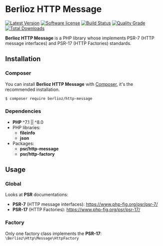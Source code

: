 # Berlioz HTTP Message

[![Latest Version](https://img.shields.io/packagist/v/berlioz/http-message.svg?style=flat-square)](https://github.com/BerliozFramework/HttpMessage/releases)
[![Software license](https://img.shields.io/github/license/BerliozFramework/HttpMessage.svg?style=flat-square)](https://github.com/BerliozFramework/HttpMessage/blob/master/LICENSE)
[![Build Status](https://img.shields.io/travis/com/BerliozFramework/HttpMessage/master.svg?style=flat-square)](https://travis-ci.com/BerliozFramework/HttpMessage)
[![Quality Grade](https://img.shields.io/codacy/grade/3175956ccec64633be9a057cf549faf2/master.svg?style=flat-square)](https://www.codacy.com/manual/BerliozFramework/HttpMessage)
[![Total Downloads](https://img.shields.io/packagist/dt/berlioz/http-message.svg?style=flat-square)](https://packagist.org/packages/berlioz/http-message)

**Berlioz HTTP Message** is a PHP library whose implements PSR-7 (HTTP message interfaces) and PSR-17 (HTTP Factories) standards.

## Installation

### Composer

You can install **Berlioz HTTP Message** with [Composer](https://getcomposer.org/), it's the recommended installation.

```bash
$ composer require berlioz/http-message
```

### Dependencies

- **PHP** ^7.1 || ^8.0
- PHP libraries:
  - **fileinfo**
  - **json**
- Packages:
  - **psr/http-message**
  - **psr/http-factory**

## Usage

### Global

Looks at **PSR** documentations:
- **PSR-7** (HTTP message interfaces): https://www.php-fig.org/psr/psr-7/
- **PSR-17** (HTTP Factories): https://www.php-fig.org/psr/psr-17/

### Factory

Only one factory class implements the **PSR-17**:
`\Berlioz\Http\Message\HttpFactory`